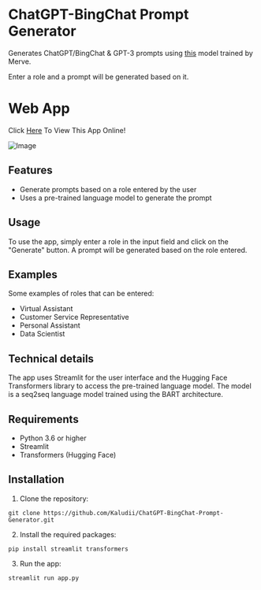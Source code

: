 
# ChatGPT-BingChat Prompt Generator

Generates ChatGPT/BingChat & GPT-3 prompts using [this](https://huggingface.co/merve/chatgpt-prompts-bart-long) model trained by Merve.

Enter a role and a prompt will be generated based on it.

# Web App
Click [Here](edit "Here") To View This App Online!

![Image](Image)

## Features

-   Generate prompts based on a role entered by the user
-   Uses a pre-trained language model to generate the prompt

## Usage

To use the app, simply enter a role in the input field and click on the "Generate" button. A prompt will be generated based on the role entered.

## Examples

Some examples of roles that can be entered:

-   Virtual Assistant
-   Customer Service Representative
-   Personal Assistant
-   Data Scientist

## Technical details

The app uses Streamlit for the user interface and the Hugging Face Transformers library to access the pre-trained language model. The model is a seq2seq language model trained using the BART architecture.

## Requirements

-   Python 3.6 or higher
-   Streamlit
-   Transformers (Hugging Face)

## Installation

1.  Clone the repository:

`git clone https://github.com/Kaludii/ChatGPT-BingChat-Prompt-Generator.git` 

2.  Install the required packages:

`pip install streamlit transformers` 

3.  Run the app:

`streamlit run app.py`
